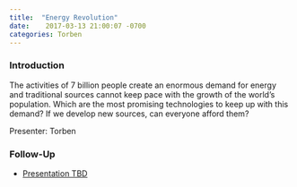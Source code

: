```yaml
---
title:  "Energy Revolution"
date:    2017-03-13 21:00:07 -0700
categories: Torben
---
```


### Introduction

The activities of 7 billion people create an enormous demand for energy and traditional sources cannot keep pace with the growth of the world’s population. Which are the most promising technologies to keep up with this demand? If we develop new sources, can everyone afford them?

Presenter: Torben

### Follow-Up

* [Presentation TBD](/assets/present/tbd.pdf) 

